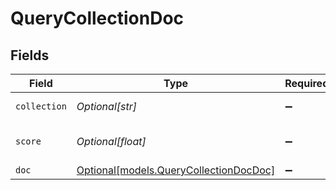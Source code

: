 # QueryCollectionDoc


## Fields

| Field                                                                        | Type                                                                         | Required                                                                     | Description                                                                  |
| ---------------------------------------------------------------------------- | ---------------------------------------------------------------------------- | ---------------------------------------------------------------------------- | ---------------------------------------------------------------------------- |
| `collection`                                                                 | *Optional[str]*                                                              | :heavy_minus_sign:                                                           | Collection name.                                                             |
| `score`                                                                      | *Optional[float]*                                                            | :heavy_minus_sign:                                                           | Document similarity score.                                                   |
| `doc`                                                                        | [Optional[models.QueryCollectionDocDoc]](../models/querycollectiondocdoc.md) | :heavy_minus_sign:                                                           | N/A                                                                          |